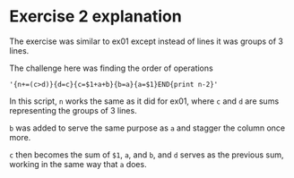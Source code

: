 # Exercise 2 explanation

The exercise was similar to ex01 except instead of lines it was groups of 3 lines.

The challenge here was finding the order of operations

`'{n+=(c>d)}{d=c}{c=$1+a+b}{b=a}{a=$1}END{print n-2}'`

In this script, `n` works the same as it did for ex01, where `c` and `d` are sums representing the groups of 3 lines.

`b` was added to serve the same purpose as `a` and stagger the column once more.

`c` then becomes the sum of `$1`, `a`, and `b`, and `d` serves as the previous sum, working in the same way that `a` does.
